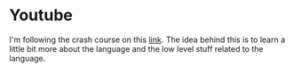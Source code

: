 # Youtube

I'm following the crash course on this [link](https://www.youtube.com/watch?v=P2jVybFyh3A). The idea behind this is to learn a little bit more about the language and the low level stuff related to the language.
